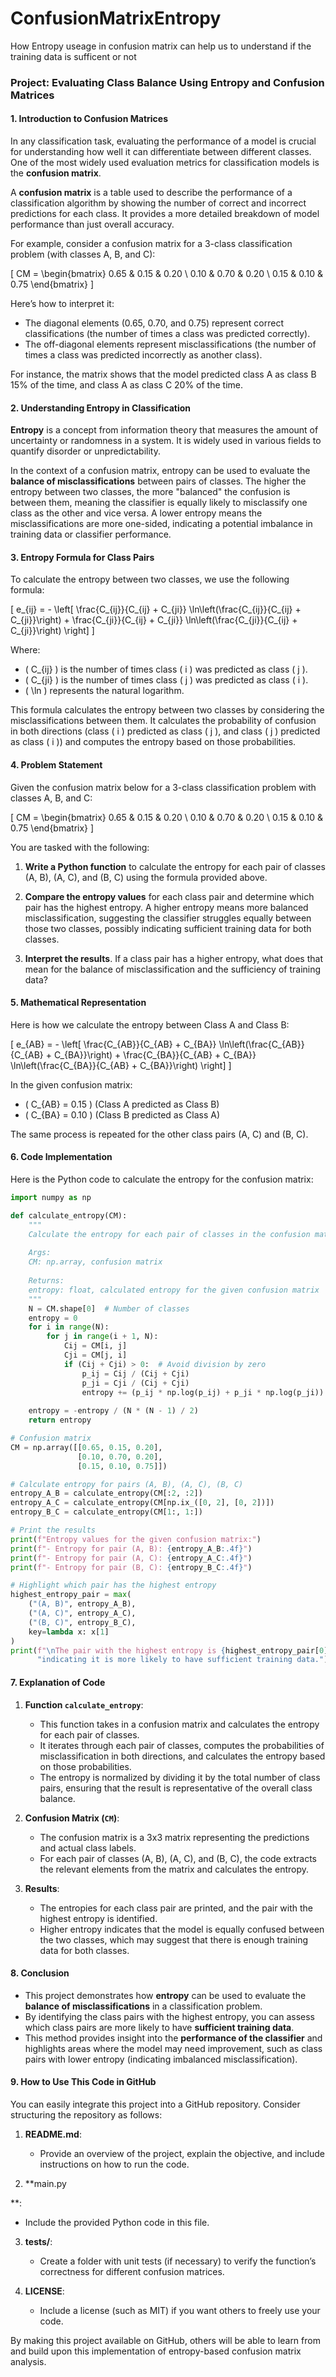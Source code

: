 # ConfusionMatrixEntropy
How Entropy useage in confusion matrix can help us to understand if the training data is sufficent or not
### Project: Evaluating Class Balance Using Entropy and Confusion Matrices

#### 1. **Introduction to Confusion Matrices**

In any classification task, evaluating the performance of a model is crucial for understanding how well it can differentiate between different classes. One of the most widely used evaluation metrics for classification models is the **confusion matrix**. 

A **confusion matrix** is a table used to describe the performance of a classification algorithm by showing the number of correct and incorrect predictions for each class. It provides a more detailed breakdown of model performance than just overall accuracy.

For example, consider a confusion matrix for a 3-class classification problem (with classes A, B, and C):

\[
CM = \begin{bmatrix}
0.65 & 0.15 & 0.20 \\
0.10 & 0.70 & 0.20 \\
0.15 & 0.10 & 0.75
\end{bmatrix}
\]

Here’s how to interpret it:
- The diagonal elements (0.65, 0.70, and 0.75) represent correct classifications (the number of times a class was predicted correctly).
- The off-diagonal elements represent misclassifications (the number of times a class was predicted incorrectly as another class).

For instance, the matrix shows that the model predicted class A as class B 15% of the time, and class A as class C 20% of the time.

#### 2. **Understanding Entropy in Classification**

**Entropy** is a concept from information theory that measures the amount of uncertainty or randomness in a system. It is widely used in various fields to quantify disorder or unpredictability.

In the context of a confusion matrix, entropy can be used to evaluate the **balance of misclassifications** between pairs of classes. The higher the entropy between two classes, the more "balanced" the confusion is between them, meaning the classifier is equally likely to misclassify one class as the other and vice versa. A lower entropy means the misclassifications are more one-sided, indicating a potential imbalance in training data or classifier performance.

#### 3. **Entropy Formula for Class Pairs**

To calculate the entropy between two classes, we use the following formula:

\[
e_{ij} = - \left[ \frac{C_{ij}}{C_{ij} + C_{ji}} \ln\left(\frac{C_{ij}}{C_{ij} + C_{ji}}\right) + \frac{C_{ji}}{C_{ij} + C_{ji}} \ln\left(\frac{C_{ji}}{C_{ij} + C_{ji}}\right) \right]
\]

Where:
- \( C_{ij} \) is the number of times class \( i \) was predicted as class \( j \).
- \( C_{ji} \) is the number of times class \( j \) was predicted as class \( i \).
- \( \ln \) represents the natural logarithm.

This formula calculates the entropy between two classes by considering the misclassifications between them. It calculates the probability of confusion in both directions (class \( i \) predicted as class \( j \), and class \( j \) predicted as class \( i \)) and computes the entropy based on those probabilities.

#### 4. **Problem Statement**

Given the confusion matrix below for a 3-class classification problem with classes A, B, and C:

\[
CM = \begin{bmatrix}
0.65 & 0.15 & 0.20 \\
0.10 & 0.70 & 0.20 \\
0.15 & 0.10 & 0.75
\end{bmatrix}
\]

You are tasked with the following:

1. **Write a Python function** to calculate the entropy for each pair of classes (A, B), (A, C), and (B, C) using the formula provided above.
   
2. **Compare the entropy values** for each class pair and determine which pair has the highest entropy. A higher entropy means more balanced misclassification, suggesting the classifier struggles equally between those two classes, possibly indicating sufficient training data for both classes.

3. **Interpret the results**. If a class pair has a higher entropy, what does that mean for the balance of misclassification and the sufficiency of training data?

#### 5. **Mathematical Representation**

Here is how we calculate the entropy between Class A and Class B:

\[
e_{AB} = - \left[ \frac{C_{AB}}{C_{AB} + C_{BA}} \ln\left(\frac{C_{AB}}{C_{AB} + C_{BA}}\right) + \frac{C_{BA}}{C_{AB} + C_{BA}} \ln\left(\frac{C_{BA}}{C_{AB} + C_{BA}}\right) \right]
\]

In the given confusion matrix:
- \( C_{AB} = 0.15 \) (Class A predicted as Class B)
- \( C_{BA} = 0.10 \) (Class B predicted as Class A)

The same process is repeated for the other class pairs (A, C) and (B, C).

#### 6. **Code Implementation**

Here is the Python code to calculate the entropy for the confusion matrix:

```python
import numpy as np

def calculate_entropy(CM):
    """
    Calculate the entropy for each pair of classes in the confusion matrix.
    
    Args:
    CM: np.array, confusion matrix
    
    Returns:
    entropy: float, calculated entropy for the given confusion matrix
    """
    N = CM.shape[0]  # Number of classes
    entropy = 0
    for i in range(N):
        for j in range(i + 1, N):
            Cij = CM[i, j]
            Cji = CM[j, i]
            if (Cij + Cji) > 0:  # Avoid division by zero
                p_ij = Cij / (Cij + Cji)
                p_ji = Cji / (Cij + Cji)
                entropy += (p_ij * np.log(p_ij) + p_ji * np.log(p_ji))
    
    entropy = -entropy / (N * (N - 1) / 2)
    return entropy

# Confusion matrix
CM = np.array([[0.65, 0.15, 0.20],
               [0.10, 0.70, 0.20],
               [0.15, 0.10, 0.75]])

# Calculate entropy for pairs (A, B), (A, C), (B, C)
entropy_A_B = calculate_entropy(CM[:2, :2])
entropy_A_C = calculate_entropy(CM[np.ix_([0, 2], [0, 2])])
entropy_B_C = calculate_entropy(CM[1:, 1:])

# Print the results 
print(f"Entropy values for the given confusion matrix:")
print(f"- Entropy for pair (A, B): {entropy_A_B:.4f}")
print(f"- Entropy for pair (A, C): {entropy_A_C:.4f}")
print(f"- Entropy for pair (B, C): {entropy_B_C:.4f}")

# Highlight which pair has the highest entropy
highest_entropy_pair = max(
    ("(A, B)", entropy_A_B),
    ("(A, C)", entropy_A_C),
    ("(B, C)", entropy_B_C),
    key=lambda x: x[1]
)
print(f"\nThe pair with the highest entropy is {highest_entropy_pair[0]} with an entropy of {highest_entropy_pair[1]:.4f}, "
      "indicating it is more likely to have sufficient training data.")
```

#### 7. **Explanation of Code**

1. **Function `calculate_entropy`**:
   - This function takes in a confusion matrix and calculates the entropy for each pair of classes.
   - It iterates through each pair of classes, computes the probabilities of misclassification in both directions, and calculates the entropy based on those probabilities.
   - The entropy is normalized by dividing it by the total number of class pairs, ensuring that the result is representative of the overall class balance.

2. **Confusion Matrix (`CM`)**:
   - The confusion matrix is a 3x3 matrix representing the predictions and actual class labels.
   - For each pair of classes (A, B), (A, C), and (B, C), the code extracts the relevant elements from the matrix and calculates the entropy.

3. **Results**:
   - The entropies for each class pair are printed, and the pair with the highest entropy is identified.
   - Higher entropy indicates that the model is equally confused between the two classes, which may suggest that there is enough training data for both classes.

#### 8. **Conclusion**

- This project demonstrates how **entropy** can be used to evaluate the **balance of misclassifications** in a classification problem.
- By identifying the class pairs with the highest entropy, you can assess which class pairs are more likely to have **sufficient training data**.
- This method provides insight into the **performance of the classifier** and highlights areas where the model may need improvement, such as class pairs with lower entropy (indicating imbalanced misclassification).

#### 9. **How to Use This Code in GitHub**

You can easily integrate this project into a GitHub repository. Consider structuring the repository as follows:

1. **README.md**: 
   - Provide an overview of the project, explain the objective, and include instructions on how to run the code.
   
2. **main.py

**:
   - Include the provided Python code in this file.
   
3. **tests/**:
   - Create a folder with unit tests (if necessary) to verify the function’s correctness for different confusion matrices.

4. **LICENSE**:
   - Include a license (such as MIT) if you want others to freely use your code.

By making this project available on GitHub, others will be able to learn from and build upon this implementation of entropy-based confusion matrix analysis.
